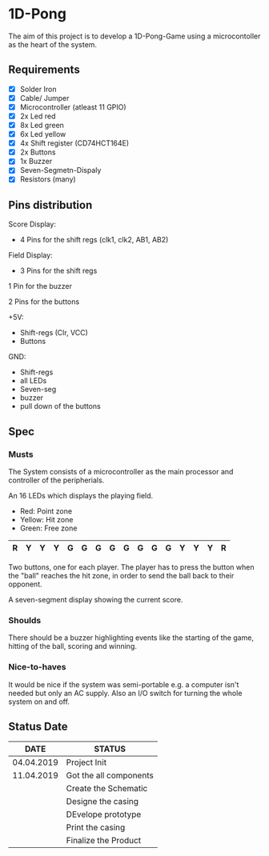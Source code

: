 # 1D-Pong
The aim of this project is to develop a 1D-Pong-Game using a microcontoller as the heart of the system.

## Requirements ##
- [x] Solder Iron
- [x] Cable/ Jumper
- [x] Microcontroller (atleast 11 GPIO)
- [x] 2x Led red
- [x] 8x Led green
- [x] 6x Led yellow
- [x] 4x Shift register (CD74HCT164E)
- [x] 2x Buttons
- [x] 1x Buzzer
- [x] Seven-Segmetn-Dispaly
- [x] Resistors (many)

## Pins distribution ##
Score Display:
  - 4 Pins for the shift regs (clk1, clk2, AB1, AB2)
  
Field Display:
  - 3 Pins for the shift regs

1 Pin for the buzzer

2 Pins for the buttons

+5V:
  - Shift-regs (Clr, VCC)
  - Buttons

GND:
  - Shift-regs
  - all LEDs
  - Seven-seg
  - buzzer
  - pull down of the buttons
  
## Spec ##
### Musts ###
The System consists of a microcontroller as the main processor and controller of the peripherials.

An 16 LEDs which displays the playing field.
  - Red:     Point zone
  - Yellow:  Hit zone
  - Green:   Free zone
  
  | R | Y | Y | Y | G | G | G | G | G | G | G | G | Y | Y | Y | R |
  | - | - | - | - | - | - | - | - | - | - | - | - | - | - | - | - |
  
Two buttons, one for each player. The player has to press the button when the "ball" reaches the hit zone, in order to send the ball back to their opponent.

A seven-segment display showing the current score.

### Shoulds ###
There should be a buzzer highlighting events like the starting of the game, hitting of the ball, scoring and winning.


### Nice-to-haves ###
It would be nice if the system was semi-portable e.g. a computer isn't needed but only an AC supply.
Also an I/O switch for turning the whole system on and off.
 
## Status Date ##

| DATE      | STATUS      |
| --------- | ----------- |
| 04.04.2019| Project Init|
| 11.04.2019| Got the all components|
|| Create the Schematic|
||Designe the casing|
|| DEvelope prototype|
|| Print the casing|
||Finalize the Product|
